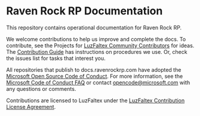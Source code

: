 # Raven Rock RP Documentation
This repository contains operational documentation for Raven Rock RP.

We welcome contributions to help us improve and complete the docs. To contribute, see the Projects for [LuzFaltex Community Contributors](https://github.com/LuzFaltex/RavenRockDocs/projects/1) for ideas. The [Contribution Guide](https://docs.luzfaltex.com/contribute/index.html) has instructions on procedures we use. Or, check the issues list for tasks that interest you.

All repositories that publish to docs.ravenrockrp.com have adopted the [Microsoft Open Source Code of Conduct](https://opensource.microsoft.com/codeofconduct/). For more information, see the [Microsoft Code of Conduct FAQ](https://opensource.microsoft.com/codeofconduct/faq/) or contact [opencode@microsoft.com](mailto:opencode@microsoft.com) with any questions or comments.

Contributions are licensed to LuzFaltex under the [LuzFaltex Contribution License Agreement](https://gist.github.com/82e5ace4318963ee7d87ab12910e8f3d).
